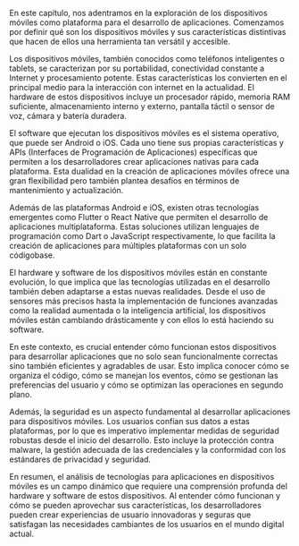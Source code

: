 En este capítulo, nos adentramos en la exploración de los dispositivos móviles como plataforma para el desarrollo de aplicaciones. Comenzamos por definir qué son los dispositivos móviles y sus características distintivas que hacen de ellos una herramienta tan versátil y accesible.

Los dispositivos móviles, también conocidos como teléfonos inteligentes o tablets, se caracterizan por su portabilidad, conectividad constante a Internet y procesamiento potente. Estas características los convierten en el principal medio para la interacción con internet en la actualidad. El hardware de estos dispositivos incluye un procesador rápido, memoria RAM suficiente, almacenamiento interno y externo, pantalla táctil o sensor de voz, cámara y batería duradera.

El software que ejecutan los dispositivos móviles es el sistema operativo, que puede ser Android o iOS. Cada uno tiene sus propias características y APIs (Interfaces de Programación de Aplicaciones) específicas que permiten a los desarrolladores crear aplicaciones nativas para cada plataforma. Esta dualidad en la creación de aplicaciones móviles ofrece una gran flexibilidad pero también plantea desafíos en términos de mantenimiento y actualización.

Además de las plataformas Android e iOS, existen otras tecnologías emergentes como Flutter o React Native que permiten el desarrollo de aplicaciones multiplataforma. Estas soluciones utilizan lenguajes de programación como Dart o JavaScript respectivamente, lo que facilita la creación de aplicaciones para múltiples plataformas con un solo códigobase.

El hardware y software de los dispositivos móviles están en constante evolución, lo que implica que las tecnologías utilizadas en el desarrollo también deben adaptarse a estas nuevas realidades. Desde el uso de sensores más precisos hasta la implementación de funciones avanzadas como la realidad aumentada o la inteligencia artificial, los dispositivos móviles están cambiando drásticamente y con ellos lo está haciendo su software.

En este contexto, es crucial entender cómo funcionan estos dispositivos para desarrollar aplicaciones que no solo sean funcionalmente correctas sino también eficientes y agradables de usar. Esto implica conocer cómo se organiza el código, cómo se manejan los eventos, cómo se gestionan las preferencias del usuario y cómo se optimizan las operaciones en segundo plano.

Además, la seguridad es un aspecto fundamental al desarrollar aplicaciones para dispositivos móviles. Los usuarios confían sus datos a estas plataformas, por lo que es imperativo implementar medidas de seguridad robustas desde el inicio del desarrollo. Esto incluye la protección contra malware, la gestión adecuada de las credenciales y la conformidad con los estándares de privacidad y seguridad.

En resumen, el análisis de tecnologías para aplicaciones en dispositivos móviles es un campo dinámico que requiere una comprensión profunda del hardware y software de estos dispositivos. Al entender cómo funcionan y cómo se pueden aprovechar sus características, los desarrolladores pueden crear experiencias de usuario innovadoras y seguras que satisfagan las necesidades cambiantes de los usuarios en el mundo digital actual.
